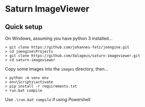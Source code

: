 # Saturn ImageViewer

## Quick setup

On Windows, assuming you have python 3 installed...

    > git clone https://github.com/johannes-fetz/joengine.git
    > cd joengine\Projects
    > git clone https://github.com/Xalageus/saturn-imageviewer.git
    > cd saturn-imageviewer

Copy some images into the `images` directory, then...

    > python -m venv env
    > env\Scripts\activate
    > pip install -r requirements.txt
    > run.bat compile

Use `.\run.bat compile` if using Powershell